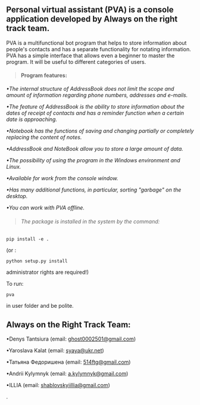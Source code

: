 ## Personal virtual assistant (PVA) is a console application developed by **Always on the right track team**.

PVA is a multifunctional bot program that helps to store information about
people's contacts and has a separate functionality for notating information.
PVA has a simple interface that allows even a beginner to master the program.
It will be useful to different categories of users.

> #### Program features:

_•The internal structure of AddressBook does not limit the scope and amount of
information regarding phone numbers, addresses and e-mails._

_•The feature of AddressBook is the ability to store information about
the dates of receipt of contacts and has a reminder function when
a certain date is approaching._

_•Notebook has the functions of saving and changing partially or completely
replacing the content of notes._

_•AddressBook and NoteBook allow you to store a large amount of data._

_•The possibility of using the program in the Windows environment and
Linux._

_•Available for work from the console window._

_•Has many additional functions, in particular, sorting "garbage"
on the desktop._

_•You can work with PVA offline._

> ###### The package is installed in the system by the command:

```
pip install -e .
```

(or :

```
python setup.py install
```

administrator rights are required!)

To run:

```
pva
```

in user folder and be polite.

## Always on the Right Track Team:

•Denys Tantsiura (email: ghost0002501@gmail.com)

•Yaroslava Kalat (email: syaya@ukr.net)

•Татьяна Федоришена (email: 514ftg@gmail.com)

•Andrii Kylymnyk (email: a.kylymnyk@gmail.com)

•ILLIA (email: shablovskyiillia@gmail.com)

.
